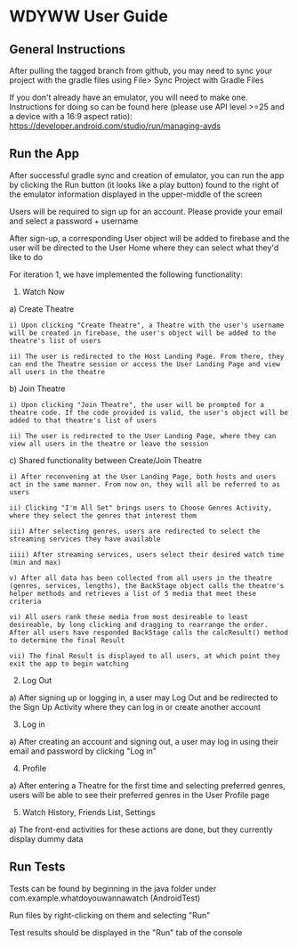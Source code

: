 # WDYWW User Guide 

## General Instructions

After pulling the tagged branch from github, you may need to sync your project with the gradle files using File> Sync Project with Gradle Files

If you don't already have an emulator, you will need to make one. Instructions for doing so can be found here (please use API level >=25 and a device with a 16:9 aspect ratio): https://developer.android.com/studio/run/managing-avds

## Run the App

After successful gradle sync and creation of emulator, you can run the app by clicking the Run button (it looks like a play button) found to the right of the emulator information displayed in the upper-middle of the screen

Users will be required to sign up for an account. Please provide your email and select a password + username

After sign-up, a corresponding User object will be added to firebase and the user will be directed to the User Home where they can select what they'd like to do

For iteration 1, we have implemented the following functionality:

1) Watch Now

  a) Create Theatre
  
    i) Upon clicking "Create Theatre", a Theatre with the user's username will be created in firebase, the user's object will be added to the theatre's list of users
    
    ii) The user is redirected to the Host Landing Page. From there, they can end the Theatre session or access the User Landing Page and view all users in the theatre
  
  b) Join Theatre
  
    i) Upon clicking "Join Theatre", the user will be prompted for a theatre code. If the code provided is valid, the user's object will be added to that theatre's list of users
    
    ii) The user is redirected to the User Landing Page, where they can view all users in the theatre or leave the session
    
  c) Shared functionality between Create/Join Theatre
  
    i) After reconvening at the User Landing Page, both hosts and users act in the same manner. From now on, they will all be referred to as users
    
    ii) Clicking "I'm All Set" brings users to Choose Genres Activity, where they select the genres that interest them
    
    iii) After selecting genres, users are redirected to select the streaming services they have available
    
    iiii) After streaming services, users select their desired watch time (min and max)
    
    v) After all data has been collected from all users in the theatre (genres, services, lengths), the BackStage object calls the theatre's helper methods and retrieves a list of 5 media that meet these criteria
    
    vi) All users rank these media from most desireable to least desireable, by long clicking and dragging to rearrange the order. After all users have responded BackStage calls the calcResult() method to determine the final Result
    
    vii) The final Result is displayed to all users, at which point they exit the app to begin watching
  
2) Log Out

  a) After signing up or logging in, a user may Log Out and be redirected to the Sign Up Activity where they can log in or create another account
  
3) Log in

  a) After creating an account and signing out, a user may log in using their email and password by clicking "Log in"
  
4) Profile

  a) After entering a Theatre for the first time and selecting preferred genres, users will be able to see their preferred genres in the User Profile page
  
5) Watch History, Friends List, Settings

  a) The front-end activities for these actions are done, but they currently display dummy data

## Run Tests

Tests can be found by beginning in the java folder under com.example.whatdoyouwannawatch (AndroidTest)

Run files by right-clicking on them and selecting "Run"

Test results should be displayed in the "Run" tab of the console
